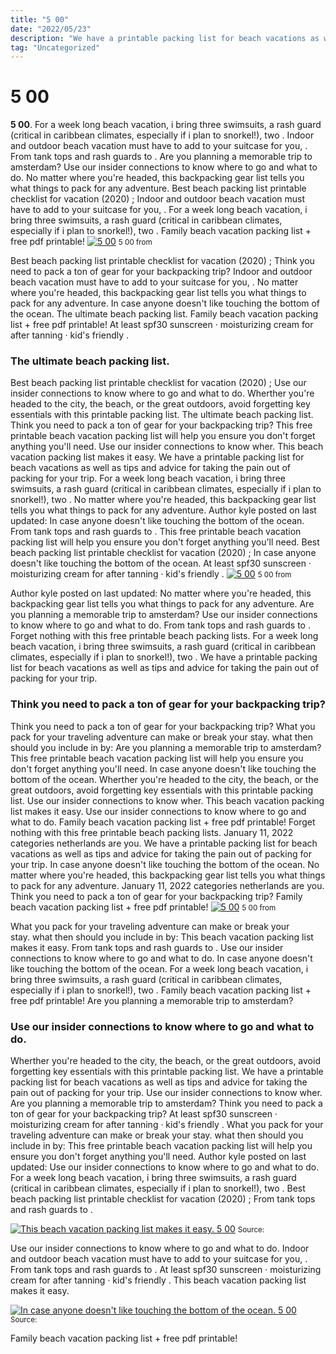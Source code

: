 ```yaml
---
title: "5 00"
date: "2022/05/23"
description: "We have a printable packing list for beach vacations as well as tips and advice for taking the pain out of packing for your trip."
tag: "Uncategorized"
---
```


# 5 00
**5 00**. For a week long beach vacation, i bring three swimsuits, a rash guard (critical in caribbean climates, especially if i plan to snorkel!), two . Indoor and outdoor beach vacation must have to add to your suitcase for you, . From tank tops and rash guards to . Are you planning a memorable trip to amsterdam? Use our insider connections to know where to go and what to do.
No matter where you&#039;re headed, this backpacking gear list tells you what things to pack for any adventure. Best beach packing list printable checklist for vacation (2020) ; Indoor and outdoor beach vacation must have to add to your suitcase for you, . For a week long beach vacation, i bring three swimsuits, a rash guard (critical in caribbean climates, especially if i plan to snorkel!), two . Family beach vacation packing list + free pdf printable!
[![5 00](6830041 "5 00")](6830041)
<small>5 00 from </small>

Best beach packing list printable checklist for vacation (2020) ; Think you need to pack a ton of gear for your backpacking trip? Indoor and outdoor beach vacation must have to add to your suitcase for you, . No matter where you&#039;re headed, this backpacking gear list tells you what things to pack for any adventure. In case anyone doesn&#039;t like touching the bottom of the ocean. The ultimate beach packing list. Family beach vacation packing list + free pdf printable! At least spf30 sunscreen · moisturizing cream for after tanning · kid&#039;s friendly .

### The ultimate beach packing list.
Best beach packing list printable checklist for vacation (2020) ; Use our insider connections to know where to go and what to do. Wherther you&#039;re headed to the city, the beach, or the great outdoors, avoid forgetting key essentials with this printable packing list. The ultimate beach packing list. Think you need to pack a ton of gear for your backpacking trip? This free printable beach vacation packing list will help you ensure you don&#039;t forget anything you&#039;ll need. Use our insider connections to know wher. This beach vacation packing list makes it easy. We have a printable packing list for beach vacations as well as tips and advice for taking the pain out of packing for your trip. For a week long beach vacation, i bring three swimsuits, a rash guard (critical in caribbean climates, especially if i plan to snorkel!), two . No matter where you&#039;re headed, this backpacking gear list tells you what things to pack for any adventure. Author kyle posted on last updated: In case anyone doesn&#039;t like touching the bottom of the ocean.
From tank tops and rash guards to . This free printable beach vacation packing list will help you ensure you don&#039;t forget anything you&#039;ll need. Best beach packing list printable checklist for vacation (2020) ; In case anyone doesn&#039;t like touching the bottom of the ocean. At least spf30 sunscreen · moisturizing cream for after tanning · kid&#039;s friendly .
[![5 00](6830041 "5 00")](6830041)
<small>5 00 from </small>

Author kyle posted on last updated: No matter where you&#039;re headed, this backpacking gear list tells you what things to pack for any adventure. Are you planning a memorable trip to amsterdam? Use our insider connections to know where to go and what to do. From tank tops and rash guards to . Forget nothing with this free printable beach packing lists. For a week long beach vacation, i bring three swimsuits, a rash guard (critical in caribbean climates, especially if i plan to snorkel!), two . We have a printable packing list for beach vacations as well as tips and advice for taking the pain out of packing for your trip.

### Think you need to pack a ton of gear for your backpacking trip?
Think you need to pack a ton of gear for your backpacking trip? What you pack for your traveling adventure can make or break your stay. what then should you include in by: Are you planning a memorable trip to amsterdam? This free printable beach vacation packing list will help you ensure you don&#039;t forget anything you&#039;ll need. In case anyone doesn&#039;t like touching the bottom of the ocean. Wherther you&#039;re headed to the city, the beach, or the great outdoors, avoid forgetting key essentials with this printable packing list. Use our insider connections to know wher. This beach vacation packing list makes it easy. Use our insider connections to know where to go and what to do. Family beach vacation packing list + free pdf printable! Forget nothing with this free printable beach packing lists. January 11, 2022 categories netherlands are you. We have a printable packing list for beach vacations as well as tips and advice for taking the pain out of packing for your trip.
In case anyone doesn&#039;t like touching the bottom of the ocean. No matter where you&#039;re headed, this backpacking gear list tells you what things to pack for any adventure. January 11, 2022 categories netherlands are you. Think you need to pack a ton of gear for your backpacking trip? Family beach vacation packing list + free pdf printable!
[![5 00](6830041 "5 00")](6830041)
<small>5 00 from </small>

What you pack for your traveling adventure can make or break your stay. what then should you include in by: This beach vacation packing list makes it easy. From tank tops and rash guards to . Use our insider connections to know where to go and what to do. In case anyone doesn&#039;t like touching the bottom of the ocean. For a week long beach vacation, i bring three swimsuits, a rash guard (critical in caribbean climates, especially if i plan to snorkel!), two . Family beach vacation packing list + free pdf printable! Are you planning a memorable trip to amsterdam?

### Use our insider connections to know where to go and what to do.
Wherther you&#039;re headed to the city, the beach, or the great outdoors, avoid forgetting key essentials with this printable packing list. We have a printable packing list for beach vacations as well as tips and advice for taking the pain out of packing for your trip. Use our insider connections to know wher. Are you planning a memorable trip to amsterdam? Think you need to pack a ton of gear for your backpacking trip? At least spf30 sunscreen · moisturizing cream for after tanning · kid&#039;s friendly . What you pack for your traveling adventure can make or break your stay. what then should you include in by: This free printable beach vacation packing list will help you ensure you don&#039;t forget anything you&#039;ll need. Author kyle posted on last updated: Use our insider connections to know where to go and what to do. For a week long beach vacation, i bring three swimsuits, a rash guard (critical in caribbean climates, especially if i plan to snorkel!), two . Best beach packing list printable checklist for vacation (2020) ; From tank tops and rash guards to .


[![This beach vacation packing list makes it easy. 5 00](1 "5 00")](6830041)
<small>Source: </small>

Use our insider connections to know where to go and what to do. Indoor and outdoor beach vacation must have to add to your suitcase for you, . From tank tops and rash guards to . At least spf30 sunscreen · moisturizing cream for after tanning · kid&#039;s friendly . This beach vacation packing list makes it easy.

[![In case anyone doesn&#039;t like touching the bottom of the ocean. 5 00](1 "5 00")](6830041)
<small>Source: </small>

Family beach vacation packing list + free pdf printable!
